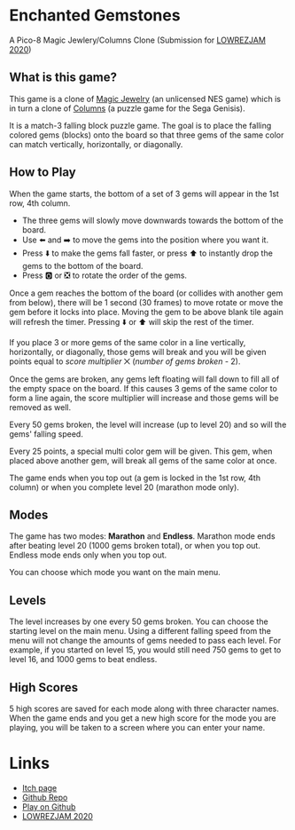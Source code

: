 # Enchanted Gemstones
A Pico-8 Magic Jewlery/Columns Clone (Submission for [LOWREZJAM 2020](https://itch.io/jam/lowrezjam-2020))

## What is this game?

This game is a clone of [Magic Jewelry](https://en.wikipedia.org/wiki/Columns_(video_game)) (an unlicensed NES game) which is in turn a clone of [Columns](https://en.wikipedia.org/wiki/Columns_(video_game)) (a puzzle game for the Sega Genisis).

It is a match-3 falling block puzzle game. The goal is to place the falling colored gems (blocks) onto the board so that three gems of the same color can match vertically, horizontally, or diagonally.

## How to Play

When the game starts, the bottom of a set of 3 gems will appear in the 1st row, 4th column.
 * The three gems will slowly move downwards towards the bottom of the board.
 * Use ⬅️ and ➡️ to move the gems into the position where you want it.
 * Press ⬇️ to make the gems fall faster, or press ⬆️ to instantly drop the gems to the bottom of the board.
 * Press 🅾️ or ❎ to rotate the order of the gems.

Once a gem reaches the bottom of the board (or collides with another gem from below), there will be 1 second (30 frames) to move rotate or move the gem before it locks into place. Moving the gem to be above blank tile again will refresh the timer. Pressing ⬇️ or ⬆️ will skip the rest of the timer.

If you place 3 or more gems of the same color in a line vertically, horizontally, or diagonally, those gems will break and you will be given points equal to *score multiplier* ⨉ (*number of gems broken* - 2).

Once the gems are broken, any gems left floating will fall down to fill all of the empty space on the board. If this causes 3 gems of the same color to form a line again, the score multiplier will increase and those gems will be removed as well.

Every 50 gems broken, the level will increase (up to level 20) and so will the gems' falling speed.

Every 25 points, a special multi color gem will be given. This gem, when placed above another gem, will break all gems of the same color at once.

The game ends when you top out (a gem is locked in the 1st row, 4th column) or when you complete level 20 (marathon mode only).

## Modes

The game has two modes: **Marathon** and **Endless**. Marathon mode ends after beating level 20 (1000 gems broken total), or when you top out. Endless mode ends only when you top out.

You can choose which mode you want on the main menu.

## Levels

The level increases by one every 50 gems broken. You can choose the starting level on the main menu. Using a different falling speed from the menu will not change the amounts of gems needed to pass each level. For example, if you started on level 15, you would still need 750 gems to get to level 16, and 1000 gems to beat endless.

## High Scores

5 high scores are saved for each mode along with three character names. When the game ends and you get a new high score for the mode you are playing, you will be taken to a screen where you can enter your name.

# Links

 * [Itch page](https://rayquaza01.itch.io/enchanted-gemstones)
 * [Github Repo](https://github.com/Rayquaza01/enchanted-gemstones)
 * [Play on Github](https://Rayquaza01.github.io/enchanted-gemstones)
 * [LOWREZJAM 2020](https://itch.io/jam/lowrezjam-2020)
